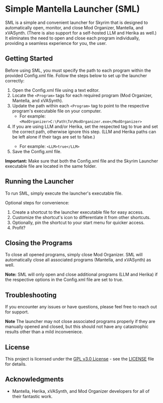 # Simple Mantella Launcher (SML)

SML is a simple and convenient launcher for Skyrim that is designed to automatically open, monitor, and close Mod Organizer, Mantella, and xVASynth. (There is also support for a self-hosted LLM and Herika as well.)
It eliminates the need to open and close each program individually, providing a seamless experience for you, the user.

## Getting Started

Before using SML, you must specify the path to each program within the provided Config.xml file. Follow the steps below to set up the launcher correctly:

1. Open the Config.xml file using a text editor.
2. Locate the `<Program>` tags for each required program (Mod Organizer, Mantella, and xVASynth).
3. Update the path within each `<Program>` tag to point to the respective program's executable file on your computer.
   - For example: `<ModOrganizer>C:\Path\To\ModOrganizer.exe</ModOrganizer>`
4. If you are using LLM and/or Herika, set the respected <UseProgram> tag to true and set the correct path, otherwise ignore this step. (LLM and Herika paths can be left alone if their tags are set to false.)
   - For example: `<LLM>true</LLM>`
5. Save the Config.xml file.

**Important:** Make sure that both the Config.xml file and the Skyrim Launcher executable file are located in the same folder.

## Running the Launcher

To run SML, simply execute the launcher's executable file. 

Optional steps for convenience:

1. Create a shortcut to the launcher executable file for easy access.
2. Customize the shortcut's icon to differentiate it from other shortcuts.
3. Optionally, pin the shortcut to your start menu for quicker access.
4. Profit?

## Closing the Programs

To close all opened programs, simply close Mod Organizer. SML will automatically close all associated programs (Mantella, and xVASynth) as well.

**Note:** SML will only open and close additional programs (LLM and Herika) if the respective options in the Config.xml file are set to true.

## Troubleshooting

If you encounter any issues or have questions, please feel free to reach out for support.

**Note** The launcher may not close associated programs properly if they are manually opened and closed, but this should not have any catastrophic results other than a mild inconveniece.

## License

This project is licensed under the [GPL v3.0 License](https://opensource.org/license/gpl-3-0/) - see the [LICENSE](LICENSE) file for details.

## Acknowledgments

- Mantella, Herika, xVASynth, and Mod Organizer developers for all of their fantastic work.
